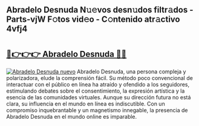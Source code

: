## Abradelo Desnuda N𝚞𝚎vos desn𝚞dos filtr𝚊dos - Parts-vjW F𝚘tos vid𝚎o - C𝚘ntenido atr𝚊ctivo 4vfj4

# <h2><a href="http://mb5c8c7.tromn.icu/?c=Abradelo+Desnuda">🔗👉👉👉 Abradelo Desnuda 🔗🔗</a></h2>

[![Abradelo Desnuda nuevo](https://i.imgur.com/pEAQMta.gif)](http://mb5c8c7.tromn.icu/?c=Abradelo+Desnuda)
Abradelo Desnuda, una persona compleja y polarizadora, elude la comprensión fácil. Su método poco convencional de interactuar con el público en línea ha atraído y ofendido a los seguidores, estimulando debates sobre el consentimiento, la expresión artística y la esencia de las comunidades virtuales. Aunque su dirección futura no está clara, su influencia en el mundo en línea es indiscutible. Con un compromiso inquebrantable y un magnetismo innegable, la presencia de Abradelo Desnuda en el mundo online es imparable.
